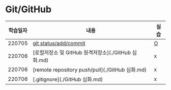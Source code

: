 # Git/GitHub

| 학습일자 | 내용                                                | 실습                   |
| -------- | --------------------------------------------------- | ---------------------- |
| 220705   | [git status/add/commit](./Git.md)                   | [O](./Git_practice.md) |
| 220706   | [로컬저장소 및 GitHub 원격저장소](./GitHub 심화.md) | x                      |
| 220706   | [remote repository push/pull](./GitHub 심화.md)     | x                      |
| 220706   | [.gitignore](./GitHub 심화.md)                      | x                      |

